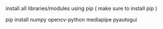 install all libraries/modules
using pip ( make sure to install pip )

pip install numpy opencv-python mediapipe pyautogui
